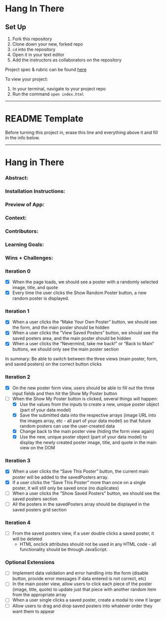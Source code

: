 # Hang In There

## Set Up

1. Fork this repository
2. Clone down your new, forked repo
3. `cd` into the repository
4. Open it in your text editor
5. Add the instructors as collaborators on the repository

Project spec & rubric can be found [here](https://curriculum.turing.edu/module2/projects/hang_in_there/)

To view your project:

1. In your terminal, navigate to your project repo
2. Run the command `open index.html`
  
______________________________________________________  
# README Template  
Before turning this project in, erase this line and everything above it and fill in the info below.  
______________________________________________________  

# Hang in There  

### Abstract:
[//]: <> (Briefly describe what you built and its features. What problem is the app solving? How does this application solve that problem?)

### Installation Instructions:
[//]: <> (What steps does a person have to take to get your app cloned down and running?)

### Preview of App:
[//]: <> (Provide ONE gif or screenshot of your application - choose the "coolest" piece of functionality to show off. gifs preferred!)

### Context:
[//]: <> (Give some context for the project here. How long did you have to work on it? How far into the Turing program are you?)

### Contributors:
[//]: <> (Who worked on this application? Link to your GitHub. Consider also providing LinkedIn link)

### Learning Goals:
[//]: <> (What were the learning goals of this project? What tech did you work with?)

### Wins + Challenges:
[//]: <> (What are 2-3 wins you have from this project? What were some challenges you faced - and how did you get over them?)

### Iteration 0
- [x] When the page loads, we should see a poster with a randomly selected image, title, and quote
- [x] Every time the user clicks the Show Random Poster button, a new random poster is displayed.

### Iteration 1
- [x] When a user clicks the “Make Your Own Poster” button, we should see the form, and the main poster should be hidden
- [x] When a user clicks the “View Saved Posters” button, we should see the saved posters area, and the main poster should be hidden
- [x] When a user clicks the “Nevermind, take me back!” or “Back to Main” buttons, we should only see the main poster section

In summary: Be able to switch between the three views (main poster, form, and saved posters) on the correct button clicks

### Iteration 2
- [x] On the new poster form view, users should be able to fill out the three input fields and then hit the Show My Poster button
- [ ] When the Show My Poster button is clicked, several things will happen:
  - [x] Use the values from the inputs to create a new, unique poster object (part of your data model)
  - [x] Save the submitted data into the respective arrays (image URL into the images array, etc - all part of your data model) so that future random posters can use the user-created data
  - [x] Change back to the main poster view (hiding the form view again)
  - [x] Use the new, unique poster object (part of your data model) to display the newly created poster image, title, and quote in the main view on the DOM

### Iteration 3
- [x] When a user clicks the “Save This Poster” button, the current main poster will be added to the savedPosters array.
- [x] If a user clicks the “Save This Poster” more than once on a single poster, it will still only be saved once (no duplicates)
- [ ] When a user clicks the “Show Saved Posters” button, we should see the saved posters section
- [ ] All the posters in the savedPosters array should be displayed in the saved posters grid section

### Iteration 4
- [ ] From the saved posters view, if a user double clicks a saved poster, it will be deleted
  - HTML onclick attributes should not be used in any HTML code - all functionality should be through JavaScript.

### Optional Extensions
- [ ] Implement data validation and error handling into the form (disable button, provide error messages if data entered is not correct, etc)
- [ ] In the main poster view, allow users to click each piece of the poster (image, title, quote) to update just that piece with another random item from the appropriate array
- [ ] When a user single clicks a saved poster, create a modal to view it larger
- [ ] Allow users to drag and drop saved posters into whatever order they want them to appear
